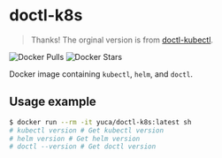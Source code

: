 # doctl-k8s

> Thanks! The orginal version is from [doctl-kubectl](https://github.com/henry40408/doctl-kubectl).

![Docker Pulls](https://img.shields.io/docker/pulls/yuca/doctl-k8s) ![Docker Stars](https://img.shields.io/docker/stars/yuca/doctl-k8s) 

Docker image containing `kubectl`, `helm`, and `doctl`.

## Usage example

```sh
$ docker run --rm -it yuca/doctl-k8s:latest sh
# kubectl version # Get kubectl version
# helm version # Get helm version
# doctl --version # Get doctl version
```
